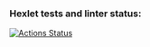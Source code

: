 ### Hexlet tests and linter status:
[![Actions Status](https://github.com/Gazitdin/ansible-deploy-project-76/actions/workflows/hexlet-check.yml/badge.svg)](https://github.com/Gazitdin/ansible-deploy-project-76/actions)